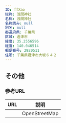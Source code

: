 ```yaml
---
ID: ffXao
総称: 浅間神社
名称: 浅間神社
名称読み: null
別名: null
都道府県: 千葉県
区域: 君津市
緯度: 35.2556596
経度: 140.046514
郵便番号: 2920511
住所: 千葉県君津市大坂６４２
---
```


## その他

### 参考URL

| URL | 説明          |
| --- | ------------- |
|     | OpenStreetMap |

